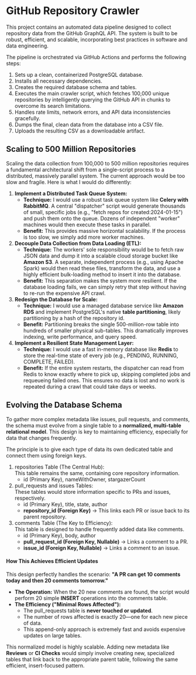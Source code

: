 # **GitHub Repository Crawler**

This project contains an automated data pipeline designed to collect repository data from the GitHub GraphQL API. The system is built to be robust, efficient, and scalable, incorporating best practices in software and data engineering.

The pipeline is orchestrated via GitHub Actions and performs the following steps:

1. Sets up a clean, containerized PostgreSQL database.  
2. Installs all necessary dependencies.  
3. Creates the required database schema and tables.  
4. Executes the main crawler script, which fetches 100,000 unique repositories by intelligently querying the GitHub API in chunks to overcome its search limitations.  
5. Handles rate limits, network errors, and API data inconsistencies gracefully.  
6. Dumps the final, clean data from the database into a CSV file.  
7. Uploads the resulting CSV as a downloadable artifact.

## **Scaling to 500 Million Repositories**

Scaling the data collection from 100,000 to 500 million repositories requires a fundamental architectural shift from a single-script process to a distributed, massively parallel system. The current approach would be too slow and fragile. Here is what I would do differently:

1. **Implement a Distributed Task Queue System:**  
   * **Technique:** I would use a robust task queue system like **Celery with RabbitMQ**. A central "dispatcher" script would generate thousands of small, specific jobs (e.g., "fetch repos for created:2024-01-15") and push them onto the queue. Dozens of independent "worker" machines would then execute these tasks in parallel.  
   * **Benefit:** This provides massive horizontal scalability. If the process is too slow, we simply add more worker machines.  
2. **Decouple Data Collection from Data Loading (ETL):**  
   * **Technique:** The workers' sole responsibility would be to fetch raw JSON data and dump it into a scalable cloud storage bucket like **Amazon S3**. A separate, independent process (e.g., using Apache Spark) would then read these files, transform the data, and use a highly efficient bulk-loading method to insert it into the database.  
   * **Benefit:** This separation makes the system more resilient. If the database loading fails, we can simply retry that step without having to re-run the expensive API crawl.  
3. **Redesign the Database for Scale:**  
   * **Technique:** I would use a managed database service like **Amazon RDS** and implement PostgreSQL's native **table partitioning**, likely partitioning by a hash of the repository id.  
   * **Benefit:** Partitioning breaks the single 500-million-row table into hundreds of smaller physical sub-tables. This dramatically improves indexing, write performance, and query speed.  
4. **Implement a Resilient State Management Layer:**  
   * **Technique:** I would use a fast in-memory database like **Redis** to store the real-time state of every job (e.g., PENDING, RUNNING, COMPLETE, FAILED).  
   * **Benefit:** If the entire system restarts, the dispatcher can read from Redis to know exactly where to pick up, skipping completed jobs and requeueing failed ones. This ensures no data is lost and no work is repeated during a crawl that could take days or weeks.

## **Evolving the Database Schema**

To gather more complex metadata like issues, pull requests, and comments, the schema must evolve from a single table to a **normalized, multi-table relational model**. This design is key to maintaining efficiency, especially for data that changes frequently.

The principle is to give each type of data its own dedicated table and connect them using foreign keys.

1. repositories Table (The Central Hub):  
   This table remains the same, containing core repository information.  
   * id (Primary Key), nameWithOwner, stargazerCount  
2. pull\_requests and issues Tables:  
   These tables would store information specific to PRs and issues, respectively.  
   * id (Primary Key), title, state, author  
   * **repository\_id (Foreign Key)** \-\> This links each PR or issue back to its parent repository.  
3. comments Table (The Key to Efficiency):  
   This table is designed to handle frequently added data like comments.  
   * id (Primary Key), body, author  
   * **pull\_request\_id (Foreign Key, Nullable)** \-\> Links a comment to a PR.  
   * **issue\_id (Foreign Key, Nullable)** \-\> Links a comment to an issue.

#### **How This Achieves Efficient Updates**

This design perfectly handles the scenario: **"A PR can get 10 comments today and then 20 comments tomorrow."**

* **The Operation:** When the 20 new comments are found, the script would perform 20 simple **INSERT** operations into the comments table.  
* **The Efficiency ("Minimal Rows Affected"):**  
  * The pull\_requests table is **never touched or updated**.  
  * The number of rows affected is exactly 20—one for each new piece of data.  
  * This append-only approach is extremely fast and avoids expensive updates on large tables.

This normalized model is highly scalable. Adding new metadata like **Reviews** or **CI Checks** would simply involve creating new, specialized tables that link back to the appropriate parent table, following the same efficient, insert-focused pattern.